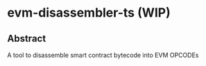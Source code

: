 # evm-disassembler-ts (WIP)

## Abstract
A tool to disassemble smart contract bytecode into EVM OPCODEs

